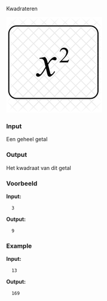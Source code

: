 Kwadrateren



![x](media/x-square-827408.png)

### Input

Een geheel getal

### Output

Het kwadraat van dit getal

### Voorbeeld

**Input:**

      3

**Output:**

      9

### Example

**Input:**

      13

**Output:**

      169

